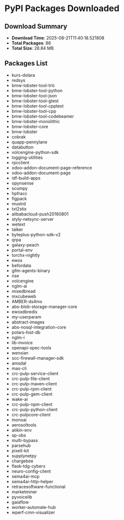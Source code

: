 # PyPI Packages Downloaded

## Download Summary
- **Download Time**: 2025-08-21T11:40:18.521808
- **Total Packages**: 86
- **Total Size**: 28.84 MB

## Packages List
- kurs-dolara
- redsys
- bmw-lobster-tool-trlc
- bmw-lobster-tool-python
- bmw-lobster-tool-json
- bmw-lobster-tool-gtest
- bmw-lobster-tool-cpptest
- bmw-lobster-tool-cpp
- bmw-lobster-tool-codebeamer
- bmw-lobster-monolithic
- bmw-lobster-core
- bmw-lobster
- cobrak
- quapp-pennylane
- databutton
- volcengine-python-sdk
- logging-utilities
- rpcclient
- odoo-addon-document-page-reference
- odoo-addon-document-page
- idf-build-apps
- opynsense
- scumpy
- hpfracc
- figpack
- mustrd
- txt2stix
- alibabacloud-push20160801
- styly-netsync-server
- wetext
- talker
- byteplus-python-sdk-v2
- qrpa
- galaxy-peach
- portal-env
- torchx-nightly
- ewox
- befordata
- gllm-agents-binary
- nse
- volcengine
- nglm-ai
- mixedbread
- mxcubeweb
- AMBER-ds4ms
- abs-blob-storage-manager-core
- ewoxdbredis
- my-userparam
- abstract-images
- abs-nosql-integration-core
- polars-hist-db
- nglm-i
- lib-invoice
- openapi-spec-tools
- wenxian
- scc-firewall-manager-sdk
- amsdal
- mas-cli
- crc-pulp-service-client
- crc-pulp-file-client
- crc-pulp-maven-client
- crc-pulp-rpm-client
- crc-pulp-gem-client
- wake-ai
- crc-pulp-npm-client
- crc-pulp-python-client
- crc-pulpcore-client
- monoai
- aerosoltools
- atikin-env
- sp-obs
- multi-bypass
- parsehub
- pixell-kit
- supplynetpy
- chargebee
- flask-tdg-cyberx
- neuro-config-client
- sema4ai-mcp
- sema4ai-http-helper
- retracesoftware-functional
- marketminer
- pyvoicelib
- gaiaflow
- worker-automate-hub
- wperf-cmn-visualizer

